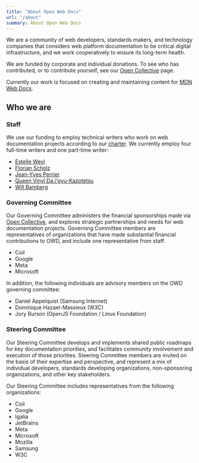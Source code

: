 ```yaml
---
title: "About Open Web Docs"
url: "/about"
summary: About Open Web Docs
---
```


We are a community of web developers, standards makers, and technology companies that considers web platform documentation to be critical digital infrastructure, and we work cooperatively to ensure its long-term health.

We are funded by corporate and individual donations. To see who has contributed, or to contribute yourself, see our [Open Collective](https://opencollective.com/open-web-docs) page.

Currently our work is focused on creating and maintaining content for [MDN Web Docs](https://developer.mozilla.org).

## Who we are

### Staff

We use our funding to employ technical writers who work on web documentation projects according to our [charter](https://github.com/openwebdocs/project/blob/main/charter.md). We currently employ four full-time writers and one part-time writer:

- [Estelle Weyl](https://github.com/estelle)
- [Florian Scholz](https://github.com/Elchi3)
- [Jean-Yves Perrier](https://github.com/teoli2003)
- [Queen Vinyl Da.i'gyu-Kazotetsu](https://github.com/queengooborg)
- [Will Bamberg](https://github.com/wbamberg)

### Governing Committee

Our Governing Committee administers the financial sponsorships made via [Open Collective](https://opencollective.com/open-web-docs), and explores strategic partnerships and needs for web documentation projects. Governing Committee members are representatives of organizations that have made substantial financial contributions to OWD, and include one representative from staff.

- Coil
- Google
- Meta
- Microsoft

In addition, the following individuals are advisory members on the OWD governing committee:

- Daniel Appelquist (Samsung Internet)
- Dominique Hazael-Massieux (W3C)
- Jory Burson (OpenJS Foundation / Linux Foundation)

### Steering Committee

Our Steering Committee develops and implements shared public roadmaps for key documentation priorities, and facilitates community involvement and execution of those priorities. Steering Committee members are invited on the basis of their expertise and perspective, and represent a mix of individual developers, standards developing organizations, non-sponsoring organizations, and other key stakeholders.

Our Steering Committee includes representatives from the following organizations:

- Coil
- Google
- Igalia
- JetBrains
- Meta
- Microsoft
- Mozilla
- Samsung
- W3C
